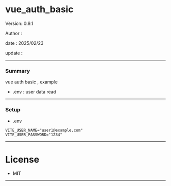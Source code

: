 # vue_auth_basic

 Version: 0.9.1

 Author  : 

 date    : 2025/02/23

 update  :

***
### Summary

vue auth basic , example

* .env : user data read

***
### Setup
* .env

```
VITE_USER_NAME="user1@example.com"
VITE_USER_PASSWORD="1234"
```

***
# License

* MIT

***